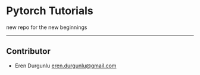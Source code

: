 # Pytorch Tutorials

new repo for the new beginnings

---------

## Contributor

- Eren Durgunlu <eren.durgunlu@gmail.com>